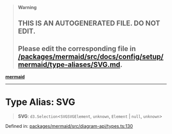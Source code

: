 > **Warning**
>
> ## THIS IS AN AUTOGENERATED FILE. DO NOT EDIT.
>
> ## Please edit the corresponding file in [/packages/mermaid/src/docs/config/setup/mermaid/type-aliases/SVG.md](../../../../../packages/mermaid/src/docs/config/setup/mermaid/type-aliases/SVG.md).

[**mermaid**](../../README.md)

---

# Type Alias: SVG

> **SVG**: `d3.Selection`<`SVGSVGElement`, `unknown`, `Element` | `null`, `unknown`>

Defined in: [packages/mermaid/src/diagram-api/types.ts:130](https://github.com/mermaid-js/mermaid/blob/master/packages/mermaid/src/diagram-api/types.ts#L130)
